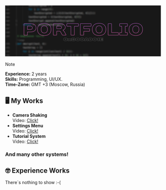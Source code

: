 ![portfolio-image](https://github.com/0x800A001E/folio/blob/79c3b3a29d0a31e270049c63e86593de6d7f23e4/portfolio.png)
> [!Note]
> **Experience:** 2 years<br>
> **Skills:** Programming, UI/UX.<br>
> **Time-Zone:** GMT +3 (Moscow, Russia)

## 🖥️ My Works

 - **Camera Shaking**<br>
Video: [Click!](https://i.imgur.com/BuyIHhr.mp4)
 - **Settings Menu**<br>
Video: [Click!](https://i.imgur.com/LZUEFMo.mp4)
 - **Tutorial System**<br>
Video: [Click!](https://i.imgur.com/DG7JTPT.mp4)<br>
### And many other systems!

## 🤓 Experience Works
There`s nothing to show :-(
